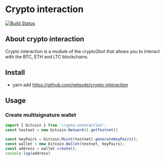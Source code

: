 # Crypto interaction
[![Build Status](https://travis-ci.com/netsyde/crypto-interaction.svg?token=upLq4Mcq8TPEeQG36nvV&branch=master)](https://travis-ci.com/netsyde/crypto-interaction)


## About crypto interaction
Crypto interaction is a module of the crypto2bot that allows you to interact with the BTC, ETH and LTC blockchains.

## Install
* yarn add https://github.com/netsyde/crypto-interaction

## Usage
### Create multisignature wallet
```javascript
import { bitcoin } from 'crypto-interaction';
const testnet = new bitcoin.Network().getTestnet()

const keyPairs = bitcoin.Msint(testnet).generateKeyPairs();
const wallet = new bitcoin.Wallet(testnet, keyPairs);
const address = wallet.create();
console.log(address)

```